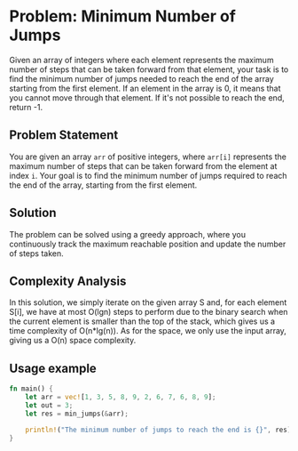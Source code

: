 # Problem: Minimum Number of Jumps

Given an array of integers where each element represents the maximum number of steps that can be taken forward from that element, your task is to find the minimum number of jumps needed to reach the end of the array starting from the first element. If an element in the array is 0, it means that you cannot move through that element. If it's not possible to reach the end, return -1.

## Problem Statement

You are given an array `arr` of positive integers, where `arr[i]` represents the maximum number of steps that can be taken forward from the element at index `i`. Your goal is to find the minimum number of jumps required to reach the end of the array, starting from the first element.

## Solution

The problem can be solved using a greedy approach, where you continuously track the maximum reachable position and update the number of steps taken.

## Complexity Analysis
In this solution, we simply iterate on the given array S and, for each element S[i], we have at most O(lgn) steps to perform due to the binary search when the current element is smaller than the top of the stack, which gives us a time complexity of O(n*lg(n)).
As for the space, we only use the input array, giving us a O(n) space complexity.

## Usage example

```rust
fn main() {
    let arr = vec![1, 3, 5, 8, 9, 2, 6, 7, 6, 8, 9];
    let out = 3;
    let res = min_jumps(&arr);

    println!("The minimum number of jumps to reach the end is {}", res);
}